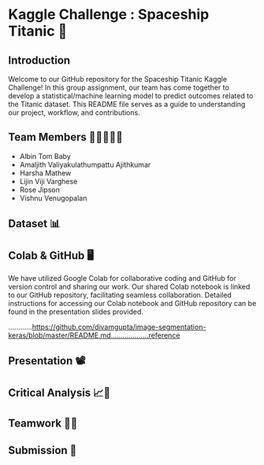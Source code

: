 # Kaggle Challenge : Spaceship Titanic :rocket:

## Introduction
Welcome to our GitHub repository for the Spaceship Titanic Kaggle Challenge! In this group assignment, our team has come together to develop a statistical/machine learning model to predict outcomes related to the Titanic dataset. This README file serves as a guide to understanding our project, workflow, and contributions.
## Team Members 👩🏼‍🤝‍🧑🏼
* Albin Tom Baby
* Amaljith Valiyakulathumpattu Ajithkumar
* Harsha Mathew
* Lijin Viji Varghese
* Rose Jipson
* Vishnu Venugopalan
## Dataset 📊


## Colab & GitHub 🖥
We have utilized Google Colab for collaborative coding and GitHub for version control and sharing our work. Our shared Colab notebook is linked to our GitHub repository, facilitating seamless collaboration. Detailed instructions for accessing our Colab notebook and GitHub repository can be found in the presentation slides provided.

............https://github.com/divamgupta/image-segmentation-keras/blob/master/README.md...................reference

## Presentation 📽️


## Critical Analysis 📈🔬

## Teamwork 🤝🌟

## Submission 📝
